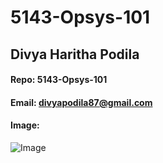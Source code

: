 # 5143-Opsys-101
## Divya Haritha Podila
#### Repo: 5143-Opsys-101
#### Email: divyapodila87@gmail.com
#### Image: 
![Image](https://github.com/divyapodila/5143-Opsys-101/blob/main/20240509_114046.jpg)

